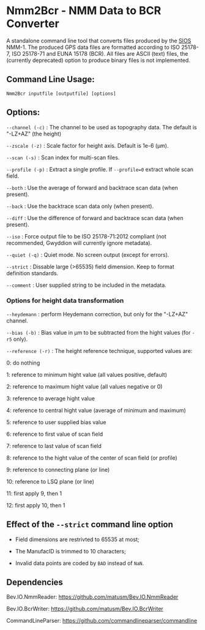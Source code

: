 Nmm2Bcr - NMM Data to BCR Converter
===================================

A standalone command line tool that converts files produced by the [SIOS](https://sios-de.com) NMM-1.
The produced GPS data files are formatted according to ISO 25178-7, ISO 25178-71 and EUNA 15178 (BCR). All files are ASCII (text) files, the (currently deprecated) option to produce binary files is not implemented. 

## Command Line Usage:  

```
Nmm2Bcr inputfile [outputfile] [options]
```

## Options:  

`--channel (-c)` : The channel to be used as topography data. The default is "-LZ+AZ" (the height)

`--zscale (-z)` : Scale factor for height axis. Default is 1e-6 (µm).

`--scan (-s)` : Scan index for multi-scan files.

`--profile (-p)` : Extract a single profile. If `--profile=0` extract whole scan field. 

`--both` : Use the average of forward and backtrace scan data (when present).

`--back` : Use the backtrace scan data only (when present).

`--diff` : Use the difference of forward and backtrace scan data (when present).

`--iso` : Force output file to be ISO 25178-71:2012 compliant (not recommended, Gwyddion will currently ignore metadata).

`--quiet (-q)` : Quiet mode. No screen output (except for errors).

`--strict` : Dissable large (>65535) field dimension. Keep to format definition standards.

`--comment` : User supplied string to be included in the metadata.

### Options for height data transformation

`--heydemann` : perform Heydemann correction, but only for the "-LZ+AZ" channel.

`--bias (-b)` : Bias value in µm to be subtracted from the hight values (for `-r5` only).

`--reference (-r)` : The height reference technique, supported values are:

0: do nothing

1: reference to minimum hight value (all values positive, default)

2: reference to maximum hight value (all values negative or 0)

3: reference to average hight value

4: reference to central hight value (average of minimum and maximum)

5: reference to user supplied bias value

6: reference to first value of scan field

7: reference to last value of scan field

8: reference to the hight value of the center of scan field (or profile)

9: reference to connecting plane (or line)

10: reference to LSQ plane (or line)

11: first apply 9, then 1

12: first apply 10, then 1

## Effect of the `--strict` command line option

* Field dimensions are restrivted to 65535 at most;

* The ManufacID is trimmed to 10 characters;

* Invalid data points are coded by `BAD` instead of `NaN`.

## Dependencies  
Bev.IO.NmmReader:  https://github.com/matusm/Bev.IO.NmmReader  

Bev.IO.BcrWriter: https://github.com/matusm/Bev.IO.BcrWriter 

CommandLineParser: https://github.com/commandlineparser/commandline 
